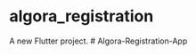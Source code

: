 # algora_registration

A new Flutter project.
#   A l g o r a - R e g i s t r a t i o n - A p p  
 
